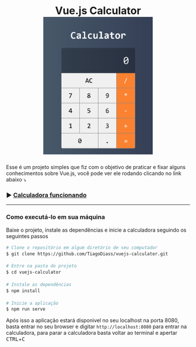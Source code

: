 <h1 align="center">
  Vue.js Calculator<br>
  <img src="screenshots/screenshot_1.png" width="300">
</h1>


Esse é um projeto simples que fiz com o objetivo de praticar e fixar alguns conhecimentos sobre Vue.js, você pode ver ele rodando clicando no link abaixo :arrow_heading_down:

### :arrow_forward: [Calculadora funcionando](https://tiagodiass.github.io/vuejs-calculator)

---

### Como executá-lo em sua máquina
Baixe o projeto, instale as dependências e inicie a calculadora seguindo os seguintes passos

```bash
# Clone o repositório em algum diretório de seu computador
$ git clone https://github.com/TiagoDiass/vuejs-calculator.git

# Entre na pasta do projeto
$ cd vuejs-calculator

# Instale as dependências
$ npm install

# Inicie a aplicação
$ npm run serve
```

Após isso a aplicação estará disponivel no seu localhost na porta 8080, basta entrar no seu browser e digitar `http://localhost:8080` para entrar na calculadora, para parar a calculadora basta voltar ao terminal e apertar <kbd>CTRL</kbd>+<kbd>C</kbd>
